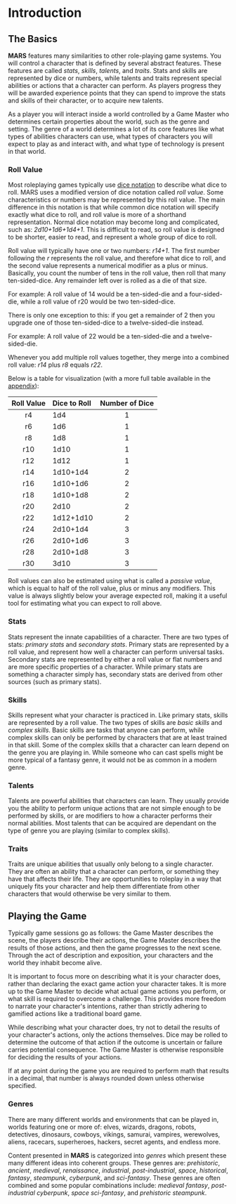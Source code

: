 # Introduction

## The Basics

**MARS** features many similarities to other role-playing game systems. You will control a character that is defined by several abstract features. These features are called *stats*, *skills*, *talents*, and *traits*. Stats and skills are represented by dice or numbers, while talents and traits represent special abilities or actions that a character can perform. As players progress they will be awarded experience points that they can spend to improve the stats and skills of their character, or to acquire new talents.

As a player you will interact inside a world controlled by a Game Master who determines certain properties about the world, such as the genre and setting. The genre of a world determines a lot of its core features like what types of abilities characters can use, what types of characters you will expect to play as and interact with, and what type of technology is present in that world.

### Roll Value

Most roleplaying games typically use [dice notation](https://en.wikipedia.org/wiki/Dice_notation) to describe what dice to roll. MARS uses a modified version of dice notation called *roll value*. Some characteristics or numbers may be represented by this roll value. The main difference in this notation is that while common dice notation will specify exactly what dice to roll, and roll value is more of a shorthand representation. Normal dice notation may become long and complicated, such as: *2d10+1d6+1d4+1*. This is difficult to read, so roll value is designed to be shorter, easier to read, and represent a whole group of dice to roll.

Roll value will typically have one or two numbers: *r14+1*. The first number following the *r* represents the roll value, and therefore what dice to roll, and the second value represents a numerical modifier as a plus or minus. Basically, you count the number of tens in the roll value, then roll that many ten-sided-dice. Any remainder left over is rolled as a die of that size.

For example: A roll value of 14 would be a ten-sided-die and a four-sided-die, while a roll value of r20 would be two ten-sided-dice.

There is only one exception to this: if you get a remainder of 2 then you upgrade one of those ten-sided-dice to a twelve-sided-die instead.

For example: A roll value of 22 would be a ten-sided-die and a twelve-sided-die.

Whenever you add multiple roll values together, they merge into a combined roll value: *r14* plus *r8* equals *r22*.

Below is a table for visualization (with a more full table available in the [appendix](/Core/Appendix.md#roll-values)):

| Roll Value | Dice to Roll | Number of Dice |
|:-:|:-|:-:|
| r4 | 1d4 | 1 |
| r6 | 1d6 | 1 |
| r8 | 1d8 | 1 |
| r10 | 1d10 | 1 |
| r12 | 1d12 | 1 |
| r14 | 1d10+1d4 | 2 |
| r16 | 1d10+1d6 | 2 |
| r18 | 1d10+1d8 | 2 |
| r20 | 2d10 | 2 |
| r22 | 1d12+1d10 | 2 |
| r24 | 2d10+1d4 | 3 |
| r26 | 2d10+1d6 | 3 |
| r28 | 2d10+1d8 | 3 |
| r30 | 3d10 | 3 |

Roll values can also be estimated using what is called a *passive value*, which is equal to half of the roll value, plus or minus any modifiers. This value is always slightly below your average expected roll, making it a useful tool for estimating what you can expect to roll above.

### Stats

Stats represent the innate capabilities of a character. There are two types of stats: *primary stats* and *secondary stats*. Primary stats are represented by a roll value, and represent how well a character can perform universal tasks. Secondary stats are represented by either a roll value or flat numbers and are more specific properties of a character. While primary stats are something a character simply has, secondary stats are derived from other sources (such as primary stats).

### Skills

Skills represent what your character is practiced in. Like primary stats, skills are represented by a roll value. The two types of skills are *basic skills* and *complex skills*. Basic skills are tasks that anyone can perform, while complex skills can only be performed by characters that are at least trained in that skill. Some of the complex skills that a character can learn depend on the genre you are playing in. While someone who can cast spells might be more typical of a fantasy genre, it would not be as common in a modern genre.

### Talents

Talents are powerful abilities that characters can learn. They usually provide you the ability to perform unique actions that are not simple enough to be performed by skills, or are modifiers to how a character performs their normal abilities. Most talents that can be acquired are dependant on the type of genre you are playing (similar to complex skills).

### Traits

Traits are unique abilities that usually only belong to a single character. They are often an ability that a character can perform, or something they have that affects their life. They are opportunities to roleplay in a way that uniquely fits your character and help them differentiate from other characters that would otherwise be very similar to them.

## Playing the Game

Typically game sessions go as follows: the Game Master describes the scene, the players describe their actions, the Game Master describes the results of those actions, and then the game progresses to the next scene. Through the act of description and exposition, your characters and the world they inhabit become alive.

It is important to focus more on describing what it is your character does, rather than declaring the exact game action your character takes. It is more up to the Game Master to decide what actual game actions you perform, or what skill is required to overcome a challenge. This provides more freedom to narrate your character's intentions, rather than strictly adhering to gamified actions like a traditional board game.

While describing what your character does, try not to detail the results of your character's actions, only the actions themselves. Dice may be rolled to determine the outcome of that action if the outcome is uncertain or failure carries potential consequence. The Game Master is otherwise responsible for deciding the results of your actions.

If at any point during the game you are required to perform math that results in a decimal, that number is always rounded down unless otherwise specified.

### Genres

There are many different worlds and environments that can be played in, worlds featuring one or more of: elves, wizards, dragons, robots, detectives, dinosaurs, cowboys, vikings, samurai, vampires, werewolves, aliens, racecars, superheroes, hackers, secret agents, and endless more.

Content presented in **MARS** is categorized into *genres* which present these many different ideas into coherent groups. These genres are: *prehistoric*, *ancient*, *medieval*, *renaissance*, *industrial*, *post-industrial*, *space*, *historical*, *fantasy*, *steampunk*, *cyberpunk*, and *sci-fantasy*. These genres are often combined and some popular combinations include: *medieval fantasy*, *post-industrial cyberpunk*, *space sci-fantasy*, and *prehistoric steampunk*.